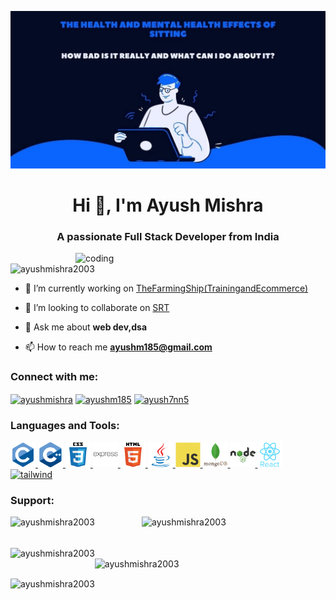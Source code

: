 ![logo](https://github.com/AyushMishra2003/AyushMishra2003/blob/main/img.webp)

<h1 align="center">Hi 👋, I'm Ayush Mishra</h1>
<h3 align="center">A passionate Full Stack Developer from India</h3>
<img align="right"  src="https://camo.githubusercontent.com/822c8289fb5f69b2bf7b444ead0415b586455abc1179680f128511c367a44003/68747470733a2f2f6d69726f2e6d656469756d2e636f6d2f76322f726573697a653a6669743a313336302f312a7a566e574a7479474f585f6b5549446d3663634366512e676966"  alt="coding" width="400">
<p align="left"> <img src="https://komarev.com/ghpvc/?username=ayushmishra2003&label=Profile%20views&color=0e75b6&style=flat" alt="ayushmishra2003" /> </p>

- 🔭 I’m currently working on [TheFarmingShip(TrainingandEcommerce)](https://github.com/AyushMishra2003/LMS-SERVER)

- 👯 I’m looking to collaborate on [SRT](https://github.com/deep1801/SRT)

- 💬 Ask me about **web dev,dsa**

- 📫 How to reach me **ayushm185@gmail.com**

<h3 align="left">Connect with me:</h3>
<p align="left">
<a href="https://linkedin.com/in/ayushmishra" target="blank"><img align="center" src="https://raw.githubusercontent.com/rahuldkjain/github-profile-readme-generator/master/src/images/icons/Social/linked-in-alt.svg" alt="ayushmishra" height="30" width="40" /></a>
<a href="https://instagram.com/ayushm185" target="blank"><img align="center" src="https://raw.githubusercontent.com/rahuldkjain/github-profile-readme-generator/master/src/images/icons/Social/instagram.svg" alt="ayushm185" height="30" width="40" /></a>
<a href="https://auth.geeksforgeeks.org/user/ayush7nn5" target="blank"><img align="center" src="https://raw.githubusercontent.com/rahuldkjain/github-profile-readme-generator/master/src/images/icons/Social/geeks-for-geeks.svg" alt="ayush7nn5" height="30" width="40" /></a>
</p>

<h3 align="left">Languages and Tools:</h3>
<p align="left"> <a href="https://www.cprogramming.com/" target="_blank" rel="noreferrer"> <img src="https://raw.githubusercontent.com/devicons/devicon/master/icons/c/c-original.svg" alt="c" width="40" height="40"/> </a> <a href="https://www.w3schools.com/cpp/" target="_blank" rel="noreferrer"> <img src="https://raw.githubusercontent.com/devicons/devicon/master/icons/cplusplus/cplusplus-original.svg" alt="cplusplus" width="40" height="40"/> </a> <a href="https://www.w3schools.com/css/" target="_blank" rel="noreferrer"> <img src="https://raw.githubusercontent.com/devicons/devicon/master/icons/css3/css3-original-wordmark.svg" alt="css3" width="40" height="40"/> </a> <a href="https://expressjs.com" target="_blank" rel="noreferrer"> <img src="https://raw.githubusercontent.com/devicons/devicon/master/icons/express/express-original-wordmark.svg" alt="express" width="40" height="40"/> </a> <a href="https://www.w3.org/html/" target="_blank" rel="noreferrer"> <img src="https://raw.githubusercontent.com/devicons/devicon/master/icons/html5/html5-original-wordmark.svg" alt="html5" width="40" height="40"/> </a> <a href="https://www.java.com" target="_blank" rel="noreferrer"> <img src="https://raw.githubusercontent.com/devicons/devicon/master/icons/java/java-original.svg" alt="java" width="40" height="40"/> </a> <a href="https://developer.mozilla.org/en-US/docs/Web/JavaScript" target="_blank" rel="noreferrer"> <img src="https://raw.githubusercontent.com/devicons/devicon/master/icons/javascript/javascript-original.svg" alt="javascript" width="40" height="40"/> </a> <a href="https://www.mongodb.com/" target="_blank" rel="noreferrer"> <img src="https://raw.githubusercontent.com/devicons/devicon/master/icons/mongodb/mongodb-original-wordmark.svg" alt="mongodb" width="40" height="40"/> </a> <a href="https://nodejs.org" target="_blank" rel="noreferrer"> <img src="https://raw.githubusercontent.com/devicons/devicon/master/icons/nodejs/nodejs-original-wordmark.svg" alt="nodejs" width="40" height="40"/> </a> <a href="https://reactjs.org/" target="_blank" rel="noreferrer"> <img src="https://raw.githubusercontent.com/devicons/devicon/master/icons/react/react-original-wordmark.svg" alt="react" width="40" height="40"/> </a> <a href="https://tailwindcss.com/" target="_blank" rel="noreferrer"> <img src="https://www.vectorlogo.zone/logos/tailwindcss/tailwindcss-icon.svg" alt="tailwind" width="40" height="40"/> </a> </p>

<h3 align="left">Support:</h3>
<p><a href="https://www.buymeacoffee.com/ayushmishra2003"> <img align="left" src="https://cdn.buymeacoffee.com/buttons/v2/default-yellow.png" height="50" width="210" alt="ayushmishra2003" /></a><a href="https://ko-fi.com/ayushmishra2003"> <img align="left" src="https://cdn.ko-fi.com/cdn/kofi3.png?v=3" height="50" width="210" alt="ayushmishra2003" /></a></p><br><br>

<p><img align="left" src="https://github-readme-stats.vercel.app/api/top-langs?username=ayushmishra2003&show_icons=true&locale=en&layout=compact" alt="ayushmishra2003" /></p>

<p>&nbsp;<img align="center" src="https://github-readme-stats.vercel.app/api?username=ayushmishra2003&show_icons=true&locale=en" alt="ayushmishra2003" /></p>

<p><img align="center" src="https://github-readme-streak-stats.herokuapp.com/?user=ayushmishra2003&" alt="ayushmishra2003" /></p>
